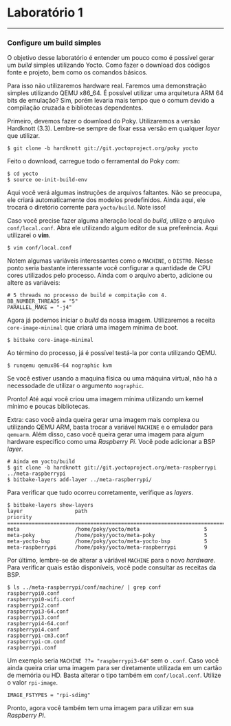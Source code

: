 # Laboratório 1
---------------

### Configure um build simples

O objetivo desse laboratório é entender um pouco como é possível gerar um *build* simples utilizando Yocto. Como fazer o download dos códigos fonte e projeto, bem como os comandos básicos.

Para isso não utilizaremos hardware real. Faremos uma demonstração simples utilizando QEMU x86_64. É possível utilizar uma arquitetura ARM 64 bits de emulação? Sim, porém levaria mais tempo que o comum devido a compilação cruzada e bibliotecas dependentes.

Primeiro, devemos fazer o download do Poky. Utilizaremos a versão Hardknott (3.3). Lembre-se sempre de fixar essa versão em qualquer *layer* que utilizar.

    $ git clone -b hardknott git://git.yoctoproject.org/poky yocto
    
Feito o download, carregue todo o ferramental do Poky com:

    $ cd yocto
    $ source oe-init-build-env
    
Aqui você verá algumas instruções de arquivos faltantes. Não se preocupa, ele criará automaticamente dos modelos predefinidos. Ainda aqui, ele trocará o diretório corrente para `yocto/build`. Note isso!

Caso você precise fazer alguma alteração local do *build*, utilize o arquivo `conf/local.conf`. Abra ele utilizando algum editor de sua preferência. Aqui utilizarei o **vim**.

    $ vim conf/local.conf
    
Notem algumas variáveis interessantes como o `MACHINE`, o `DISTRO`. Nesse ponto seria bastante interessante você configurar a quantidade de CPU cores utilizados pelo processo. Ainda com o arquivo aberto, adicione ou altere as variáveis:

    # 5 threads no processo de build e compitação com 4.
    BB_NUMBER_THREADS = "5"
    PARALLEL_MAKE = "-j4"

Agora já podemos iniciar o *build* da nossa imagem. Utilizaremos a receita `core-image-minimal` que criará uma imagem minima de boot.

    $ bitbake core-image-minimal
    
Ao término do processo, já é possível testá-la por conta utilizando QEMU.

    $ runqemu qemux86-64 nographic kvm
    
Se você estiver usando a maquina física ou uma máquina virtual, não há a necessodade de utilizar o argumento `nographic`.

Pronto! Até aqui você criou uma imagem mínima utilizando um kernel mínimo e poucas bibliotecas.

Extra: caso você ainda queira gerar uma imagem mais complexa ou utilizando QEMU ARM, basta trocar a variável `MACHINE` e o emulador para `qemuarm`. Além disso, caso você queira gerar uma imagem para algum hardware específico como uma *Raspberry Pi*. Você pode adicionar a BSP *layer*.

    # Ainda em yocto/build
    $ git clone -b hardknott git://git.yoctoproject.org/meta-raspberrypi ../meta-raspberrypi
    $ bitbake-layers add-layer ../meta-raspberrypi/
    
Para verificar que tudo ocorreu corretamente, verifique as *layers*.

    $ bitbake-layers show-layers
    layer                 path                                      priority
    ==========================================================================
    meta                  /home/poky/yocto/meta                     5
    meta-poky             /home/poky/yocto/meta-poky                5
    meta-yocto-bsp        /home/poky/yocto/meta-yocto-bsp           5
    meta-raspberrypi      /home/poky/yocto/meta-raspberrypi         9
    
Por último, lembre-se de alterar a váriável `MACHINE` para o novo *hardware*. Para verificar quais estão disponíveis, você pode consultar as receitas da BSP.

    $ ls ../meta-raspberrypi/conf/machine/ | grep conf
    raspberrypi0.conf
    raspberrypi0-wifi.conf
    raspberrypi2.conf
    raspberrypi3-64.conf
    raspberrypi3.conf
    raspberrypi4-64.conf
    raspberrypi4.conf
    raspberrypi-cm3.conf
    raspberrypi-cm.conf
    raspberrypi.conf
    
Um exemplo seria `MACHINE ??= "raspberrypi3-64"` sem o `.conf`. Caso você ainda queira criar uma imagem para ser diretamente utilizada em um cartão de memória ou HD. Basta alterar o tipo também em `conf/local.conf`. Utilize o valor `rpi-image`.

    IMAGE_FSTYPES = "rpi-sdimg"
    
Pronto, agora você também tem uma imagem para utilizar em sua *Raspberry Pi*.
